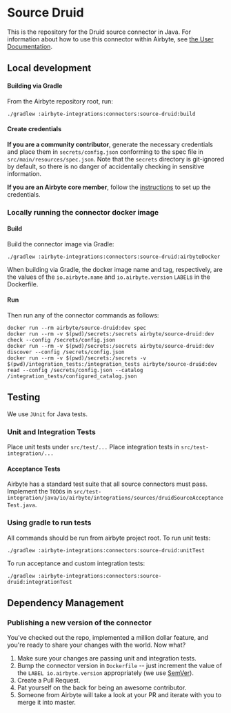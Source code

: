 # Source Druid

This is the repository for the Druid source connector in Java.
For information about how to use this connector within Airbyte, see [the User Documentation](https://docs.airbyte.io/integrations/sources/druid).

## Local development

#### Building via Gradle
From the Airbyte repository root, run:
```
./gradlew :airbyte-integrations:connectors:source-druid:build
```

#### Create credentials
**If you are a community contributor**, generate the necessary credentials and place them in `secrets/config.json` conforming to the spec file in `src/main/resources/spec.json`.
Note that the `secrets` directory is git-ignored by default, so there is no danger of accidentally checking in sensitive information.

**If you are an Airbyte core member**, follow the [instructions](https://docs.airbyte.io/connector-development#using-credentials-in-ci) to set up the credentials.

### Locally running the connector docker image

#### Build
Build the connector image via Gradle:
```
./gradlew :airbyte-integrations:connectors:source-druid:airbyteDocker
```
When building via Gradle, the docker image name and tag, respectively, are the values of the `io.airbyte.name` and `io.airbyte.version` `LABEL`s in
the Dockerfile.

#### Run
Then run any of the connector commands as follows:
```
docker run --rm airbyte/source-druid:dev spec
docker run --rm -v $(pwd)/secrets:/secrets airbyte/source-druid:dev check --config /secrets/config.json
docker run --rm -v $(pwd)/secrets:/secrets airbyte/source-druid:dev discover --config /secrets/config.json
docker run --rm -v $(pwd)/secrets:/secrets -v $(pwd)/integration_tests:/integration_tests airbyte/source-druid:dev read --config /secrets/config.json --catalog /integration_tests/configured_catalog.json
```

## Testing
We use `JUnit` for Java tests.

### Unit and Integration Tests
Place unit tests under `src/test/...`
Place integration tests in `src/test-integration/...` 

#### Acceptance Tests
Airbyte has a standard test suite that all source connectors must pass. Implement the `TODO`s in
`src/test-integration/java/io/airbyte/integrations/sources/druidSourceAcceptanceTest.java`.

### Using gradle to run tests
All commands should be run from airbyte project root.
To run unit tests:
```
./gradlew :airbyte-integrations:connectors:source-druid:unitTest
```
To run acceptance and custom integration tests:
```
./gradlew :airbyte-integrations:connectors:source-druid:integrationTest
```

## Dependency Management

### Publishing a new version of the connector
You've checked out the repo, implemented a million dollar feature, and you're ready to share your changes with the world. Now what?
1. Make sure your changes are passing unit and integration tests.
1. Bump the connector version in `Dockerfile` -- just increment the value of the `LABEL io.airbyte.version` appropriately (we use [SemVer](https://semver.org/)).
1. Create a Pull Request.
1. Pat yourself on the back for being an awesome contributor.
1. Someone from Airbyte will take a look at your PR and iterate with you to merge it into master.
